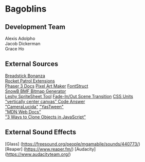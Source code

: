 # Bagoblins

## Development Team

Alexis Adolpho  
Jacob Dickerman  
Grace Ho  

## External Sources

[Breadstick Bonanza](https://github.com/jwdicker/BreadstickBonanza)  
[Rocket Patrol Extensions](https://github.com/jwdicker/RocketPatrolExtensions)  
[Phaser 3 Docs](https://newdocs.phaser.io/) 
[Pixel Art Maker](http://pixelartmaker.com/)
[FontStruct](https://fontstruct.com/)  
[SnowB BMF Bitmap Generator](https://snowb.org/)  
[Leshy SpriteSheet Tool](https://www.leshylabs.com/apps/sstool/) 
[Fade-In/Out Scene Transition](https://blog.ourcade.co/posts/2020/phaser-3-fade-out-scene-transition/) 
[CSS Units](https://www.w3schools.com/cssref/css_units.asp)  
[“vertically center canvas” Code Answer](https://www.codegrepper.com/code-examples/css/vertically+center+canvas)  
["CameraLucida"](https://github.com/nathanaltice/CameraLucida)
["YasTween"](https://github.com/nathanaltice/YasTween)  
["MDN Web Docs"](https://developer.mozilla.org/en-US/docs/Web/API)  
["3 Ways to Clone Objects in JavaScript"](https://www.samanthaming.com/tidbits/70-3-ways-to-clone-objects/)

## External Sound Effects
[Glass] (https://freesound.org/people/mgamabile/sounds/440773/)
[Reaper] (https://www.reaper.fm/)
[Audacity] (https://www.audacityteam.org/)